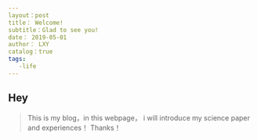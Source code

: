 ```yaml
---
layout：post
title： Welcome!
subtitle：Glad to see you! 
date： 2019-05-01
author： LXY
catalog：true
tags:
   -life 
---
```


## Hey 
>This is my blog，in this webpage， i will introduce my science paper and experiences！
>Thanks！
